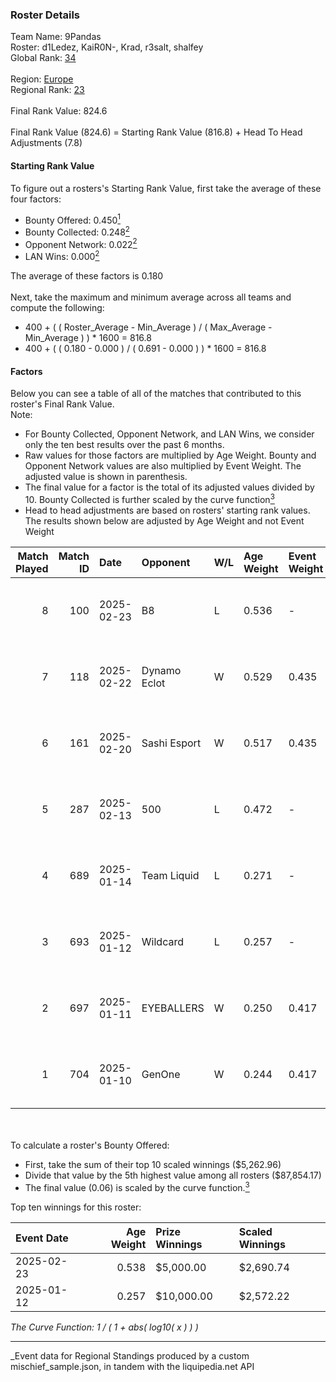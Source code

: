 ### Roster Details<br />
Team Name: 9Pandas<br />
Roster: d1Ledez, KaiR0N-, Krad, r3salt, shalfey<br />
Global Rank: [34](../../standings_global_2025_06_02.md)<br />
<br />
Region: [Europe]( ../../standings_europe_2025_06_02.md)<br />
Regional Rank: [23]( ../../standings_europe_2025_06_02.md)<br />
<br />
Final Rank Value:  824.6<br />
<br />
Final Rank Value (824.6) = Starting Rank Value (816.8) + Head To Head Adjustments (7.8)<br />

#### Starting Rank Value<br />
To figure out a rosters's Starting Rank Value, first take the average of these four factors:<br />
- Bounty Offered: 0.450[<sup>1</sup>](#table2)
- Bounty Collected: 0.248[<sup>2</sup>](#table1)
- Opponent Network: 0.022[<sup>2</sup>](#table1)
- LAN Wins: 0.000[<sup>2</sup>](#table1)

The average of these factors is 0.180<br />
<br />
Next, take the maximum and minimum average across all teams and compute the following:<br />
- 400 + ( ( Roster_Average - Min_Average ) / ( Max_Average - Min_Average ) ) * 1600 = 816.8
- 400 + ( ( 0.180 - 0.000 ) / ( 0.691 - 0.000 ) ) * 1600 = 816.8


#### Factors<br />
Below you can see a table of all of the matches that contributed to this roster's Final Rank Value.<br />
Note:<br />

- For Bounty Collected, Opponent Network, and LAN Wins, we consider only the ten best results over the past 6 months.
- Raw values for those factors are multiplied by Age Weight. Bounty and Opponent Network values are also multiplied by Event Weight. The adjusted value is shown in parenthesis.
- The final value for a factor is the total of its adjusted values divided by 10. Bounty Collected is further scaled by the curve function[<sup>3</sup>](#curveFunction)
- Head to head adjustments are based on rosters' starting rank values. The results shown below are adjusted by Age Weight and not Event Weight
<span id="table1"></span><br />


| Match Played | Match ID | Date       | Opponent     | W/L | Age Weight | Event Weight | Bounty Collected | Opponent Network | LAN Wins  | H2H Adj. | Roster                                  |
| -: | -: | :- | :- | :- | :- | :- | :- | :- | :- | -: | :- |
|            8 |      100 | 2025-02-23 | B8           | L   | 0.536      | -            | -                | -                | -         |    -5.32 | d1Ledez, KaiR0N-, Krad, r3salt, shalfey |
|            7 |      118 | 2025-02-22 | Dynamo Eclot | W   | 0.529      | 0.435        | 0.033 (0.008)    | 0.280 (0.064)    | 0 (0.000) |     7.46 | d1Ledez, KaiR0N-, Krad, r3salt, shalfey |
|            6 |      161 | 2025-02-20 | Sashi Esport | W   | 0.517      | 0.435        | 0.001 (0.000)    | 0.507 (0.114)    | 0 (0.000) |     6.58 | d1Ledez, KaiR0N-, Krad, r3salt, shalfey |
|            5 |      287 | 2025-02-13 | 500          | L   | 0.472      | -            | -                | -                | -         |    -4.50 | d1Ledez, Krad, mo0N, r3salt, shalfey    |
|            4 |      689 | 2025-01-14 | Team Liquid  | L   | 0.271      | -            | -                | -                | -         |    -0.84 | Alv, d1Ledez, Krad, r3salt, shalfey     |
|            3 |      693 | 2025-01-12 | Wildcard     | L   | 0.257      | -            | -                | -                | -         |    -1.11 | Alv, d1Ledez, Krad, r3salt, shalfey     |
|            2 |      697 | 2025-01-11 | EYEBALLERS   | W   | 0.250      | 0.417        | 0.015 (0.002)    | 0.198 (0.021)    | 0 (0.000) |     3.31 | Alv, d1Ledez, Krad, r3salt, shalfey     |
|            1 |      704 | 2025-01-10 | GenOne       | W   | 0.244      | 0.417        | 0.000 (0.000)    | 0.163 (0.017)    | 0 (0.000) |     2.17 | Alv, d1Ledez, Krad, r3salt, shalfey     |

<br />
<span id="table2"></span><br />
To calculate a roster's Bounty Offered:<br />

- First, take the sum of their top 10 scaled winnings ($5,262.96)
- Divide that value by the 5th highest value among all rosters ($87,854.17)
- The final value (0.06) is scaled by the curve function.[<sup>3</sup>](#curveFunction)

Top ten winnings for this roster:<br />

| Event Date | Age Weight | Prize Winnings | Scaled Winnings |
| :- | -: | :- | :- |
| 2025-02-23 |      0.538 | $5,000.00      | $2,690.74       |
| 2025-01-12 |      0.257 | $10,000.00     | $2,572.22       |


<span id="curveFunction"></span>_The Curve Function: 1 / ( 1 + abs( log10( x ) ) )_<br />

---
_Event data for Regional Standings produced by a custom mischief_sample.json, in tandem with the liquipedia.net API<br />
